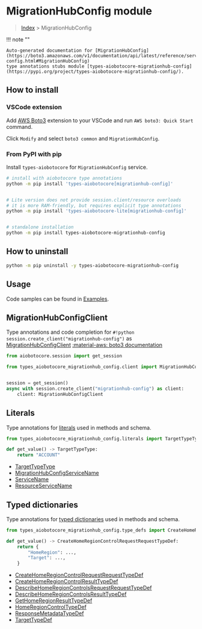 # MigrationHubConfig module

> [Index](../README.md) > MigrationHubConfig


!!! note ""

    Auto-generated documentation for [MigrationHubConfig](https://boto3.amazonaws.com/v1/documentation/api/latest/reference/services/migrationhub-config.html#MigrationHubConfig)
    type annotations stubs module [types-aiobotocore-migrationhub-config](https://pypi.org/project/types-aiobotocore-migrationhub-config/).

## How to install

### VSCode extension

Add [AWS Boto3](https://marketplace.visualstudio.com/items?itemName=Boto3typed.boto3-ide)
extension to your VSCode and run `AWS boto3: Quick Start` command.

Click `Modify` and select `boto3 common` and `MigrationHubConfig`.

### From PyPI with pip

Install `types-aiobotocore` for `MigrationHubConfig` service.

```bash
# install with aiobotocore type annotations
python -m pip install 'types-aiobotocore[migrationhub-config]'


# Lite version does not provide session.client/resource overloads
# it is more RAM-friendly, but requires explicit type annotations
python -m pip install 'types-aiobotocore-lite[migrationhub-config]'


# standalone installation
python -m pip install types-aiobotocore-migrationhub-config
```



## How to uninstall

```bash
python -m pip uninstall -y types-aiobotocore-migrationhub-config
```

## Usage

Code samples can be found in [Examples](./usage.md).

## MigrationHubConfigClient

Type annotations and code completion for  `#!python session.create_client("migrationhub-config")` as [MigrationHubConfigClient](./client.md)
[:material-aws: boto3 documentation](https://boto3.amazonaws.com/v1/documentation/api/latest/reference/services/migrationhub-config.html#MigrationHubConfig.Client)

```python title="Usage example"
from aiobotocore.session import get_session

from types_aiobotocore_migrationhub_config.client import MigrationHubConfigClient


session = get_session()
async with session.create_client("migrationhub-config") as client:
    client: MigrationHubConfigClient
```








## Literals

Type annotations for [literals](./literals.md) used in methods and schema.

```python title="Usage example"
from types_aiobotocore_migrationhub_config.literals import TargetTypeType

def get_value() -> TargetTypeType:
    return "ACCOUNT"
```

- [TargetTypeType](./literals.md#targettypetype)
- [MigrationHubConfigServiceName](./literals.md#migrationhubconfigservicename)
- [ServiceName](./literals.md#servicename)
- [ResourceServiceName](./literals.md#resourceservicename)




## Typed dictionaries

Type annotations for [typed dictionaries](./type_defs.md) used in methods and schema.

```python title="Usage example"
from types_aiobotocore_migrationhub_config.type_defs import CreateHomeRegionControlRequestRequestTypeDef

def get_value() -> CreateHomeRegionControlRequestRequestTypeDef:
    return {
        "HomeRegion": ...,
        "Target": ...,
    }
```

- [CreateHomeRegionControlRequestRequestTypeDef](./type_defs.md#createhomeregioncontrolrequestrequesttypedef)
- [CreateHomeRegionControlResultTypeDef](./type_defs.md#createhomeregioncontrolresulttypedef)
- [DescribeHomeRegionControlsRequestRequestTypeDef](./type_defs.md#describehomeregioncontrolsrequestrequesttypedef)
- [DescribeHomeRegionControlsResultTypeDef](./type_defs.md#describehomeregioncontrolsresulttypedef)
- [GetHomeRegionResultTypeDef](./type_defs.md#gethomeregionresulttypedef)
- [HomeRegionControlTypeDef](./type_defs.md#homeregioncontroltypedef)
- [ResponseMetadataTypeDef](./type_defs.md#responsemetadatatypedef)
- [TargetTypeDef](./type_defs.md#targettypedef)

